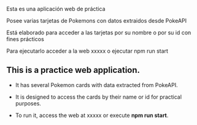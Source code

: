 Esta es una aplicación web de práctica

Posee varias tarjetas de Pokemons con datos extraidos desde PokeAPI

Está elaborado para acceder a las tarjetas por su nombre o por su id con fines prácticos

Para ejecutarlo acceder a la web xxxxx o ejecutar npm run start


## This is a practice web application.

* It has several Pokemon cards with data extracted from PokeAPI.

* It is designed to access the cards by their name or id for practical purposes.

* To run it, access the web at xxxxx or execute __npm run start__.